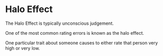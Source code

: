 # Halo Effect

The Halo Effect is typically unconscious judgement.

One of the most common rating errors is known as the halo effect.

One particular trait about someone causes to either rate that person very high or very low.